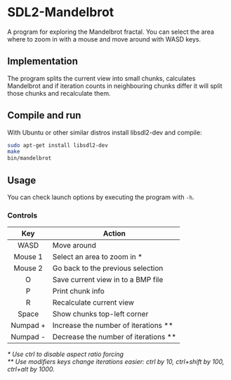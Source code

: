 SDL2-Mandelbrot
===============
A program for exploring the Mandelbrot fractal. You can select the area where to zoom in with a mouse and move around with WASD keys.

Implementation
--------------
The program splits the current view into small chunks, calculates Mandelbrot and if iteration counts in neighbouring chunks differ it will split those chunks and recalculate them.

Compile and run
----------------
With Ubuntu or other similar distros install libsdl2-dev and compile:
```bash
sudo apt-get install libsdl2-dev
make
bin/mandelbrot
```

Usage
-----
You can check launch options by executing the program with `-h`.

### Controls

|Key       | Action
|:--------:|---------
|WASD      | Move around
|Mouse 1   | Select an area to zoom in *
|Mouse 2   | Go back to the previous selection
|O         | Save current view in to a BMP file
|P         | Print chunk info
|R         | Recalculate current view
|Space     | Show chunks top-left corner
|Numpad +  | Increase the number of iterations **
|Numpad -  | Decrease the number of iterations **

_* Use ctrl to disable aspect ratio forcing_  
_** Use modifiers keys change iterations easier: ctrl by 10, ctrl+shift by 100, ctrl+alt by 1000._
